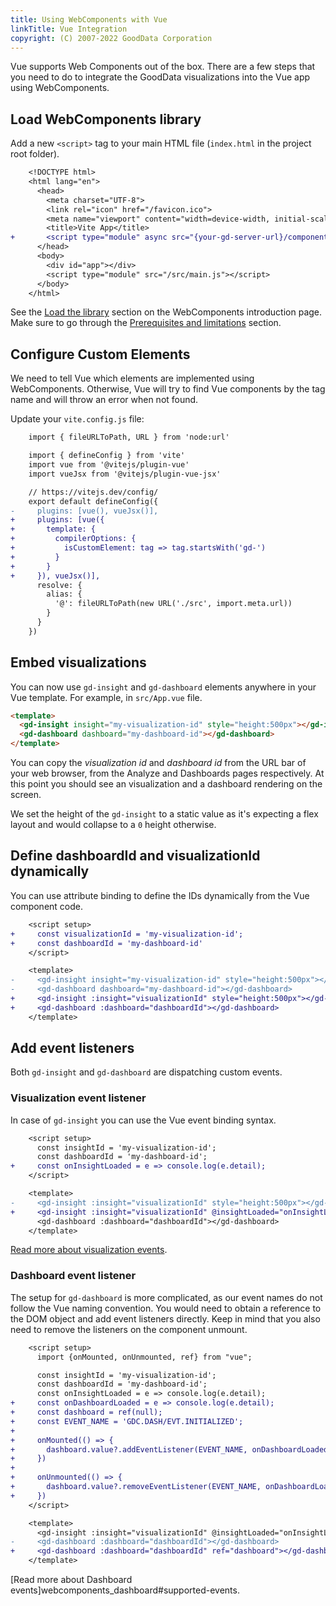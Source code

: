 ```yaml
---
title: Using WebComponents with Vue
linkTitle: Vue Integration
copyright: (C) 2007-2022 GoodData Corporation
---
```


Vue supports Web Components out of the box. There are a few steps that you need to do to integrate the GoodData visualizations
into the Vue app using WebComponents.

## Load WebComponents library

Add a new `<script>` tag to your main HTML file (`index.html` in the project root folder).

```diff
    <!DOCTYPE html>
    <html lang="en">
      <head>
        <meta charset="UTF-8">
        <link rel="icon" href="/favicon.ico">
        <meta name="viewport" content="width=device-width, initial-scale=1.0">
        <title>Vite App</title>
+       <script type="module" async src="{your-gd-server-url}/components/{workspace-id}.js?auth=sso"></script>
      </head>
      <body>
        <div id="app"></div>
        <script type="module" src="/src/main.js"></script>
      </body>
    </html>
```

See the [Load the library][1] section on the WebComponents introduction page. Make sure to go through the
[Prerequisites and limitations](../) section.

## Configure Custom Elements

We need to tell Vue which elements are implemented using WebComponents. Otherwise, Vue will try to find Vue components
by the tag name and will throw an error when not found.

Update your `vite.config.js` file:

```diff
    import { fileURLToPath, URL } from 'node:url'

    import { defineConfig } from 'vite'
    import vue from '@vitejs/plugin-vue'
    import vueJsx from '@vitejs/plugin-vue-jsx'

    // https://vitejs.dev/config/
    export default defineConfig({
-     plugins: [vue(), vueJsx()],
+     plugins: [vue({
+       template: {
+         compilerOptions: {
+           isCustomElement: tag => tag.startsWith('gd-')
+         }
+       }
+     }), vueJsx()],
      resolve: {
        alias: {
          '@': fileURLToPath(new URL('./src', import.meta.url))
        }
      }
    })
```

## Embed visualizations

You can now use `gd-insight` and `gd-dashboard` elements anywhere in your Vue template.
For example, in `src/App.vue` file.

```html
<template>
  <gd-insight insight="my-visualization-id" style="height:500px"></gd-insight>
  <gd-dashboard dashboard="my-dashboard-id"></gd-dashboard>
</template>
```

You can copy the *visualization id* and *dashboard id* from the URL bar of your web browser,
from the Analyze and Dashboards pages respectively. At this point you should see an visualization and a dashboard rendering
on the screen.

We set the height of the `gd-insight` to a static value as it's expecting a flex layout and would collapse to a `0` height
otherwise.

## Define dashboardId and visualizationId dynamically

You can use attribute binding to define the IDs dynamically from the Vue component code.

```diff
    <script setup>
+     const visualizationId = 'my-visualization-id';
+     const dashboardId = 'my-dashboard-id'
    </script>

    <template>
-     <gd-insight insight="my-visualization-id" style="height:500px"></gd-insight>
-     <gd-dashboard dashboard="my-dashboard-id"></gd-dashboard>
+     <gd-insight :insight="visualizationId" style="height:500px"></gd-insight>
+     <gd-dashboard :dashboard="dashboardId"></gd-dashboard>
    </template>
```

## Add event listeners

Both `gd-insight` and `gd-dashboard` are dispatching custom events.

### Visualization event listener

In case of `gd-insight` you can use the Vue event binding syntax.

```diff
    <script setup>
      const insightId = 'my-visualization-id';
      const dashboardId = 'my-dashboard-id';
+     const onInsightLoaded = e => console.log(e.detail);
    </script>

    <template>
-     <gd-insight :insight="visualizationId" style="height:500px"></gd-insight>
+     <gd-insight :insight="visualizationId" @insightLoaded="onInsightLoaded" style="height:500px"></gd-insight>
      <gd-dashboard :dashboard="dashboardId"></gd-dashboard>
    </template>
```

[Read more about visualization events](../).

### Dashboard event listener

The setup for `gd-dashboard` is more complicated, as our event names do not follow the Vue naming convention. You would
need to obtain a reference to the DOM object and add event listeners directly. Keep in mind that you
also need to remove the listeners on the component unmount.

```diff
    <script setup>
      import {onMounted, onUnmounted, ref} from "vue";

      const insightId = 'my-visualization-id';
      const dashboardId = 'my-dashboard-id';
      const onInsightLoaded = e => console.log(e.detail);
+     const onDashboardLoaded = e => console.log(e.detail);
+     const dashboard = ref(null);
+     const EVENT_NAME = 'GDC.DASH/EVT.INITIALIZED';
+
+     onMounted(() => {
+       dashboard.value?.addEventListener(EVENT_NAME, onDashboardLoaded);
+     })
+
+     onUnmounted(() => {
+       dashboard.value?.removeEventListener(EVENT_NAME, onDashboardLoaded);
+     })
    </script>

    <template>
      <gd-insight :insight="visualizationId" @insightLoaded="onInsightLoaded" style="height:500px"></gd-insight>
-     <gd-dashboard :dashboard="dashboardId"></gd-dashboard>
+     <gd-dashboard :dashboard="dashboardId" ref="dashboard"></gd-dashboard>
    </template>
```

[Read more about Dashboard events]webcomponents_dashboard#supported-events.

[1]:webcomponents_dashboard#load-the-library